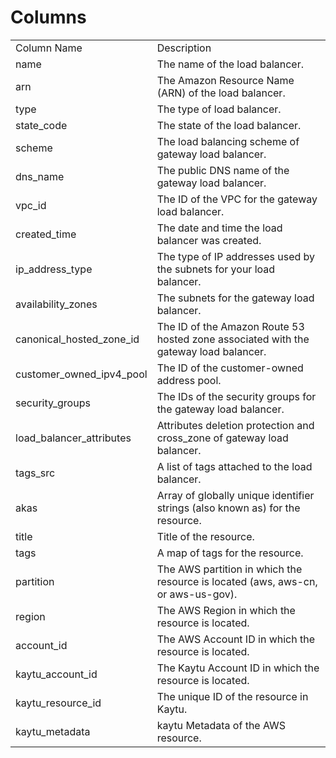 # Columns  

<table>
	<tr><td>Column Name</td><td>Description</td></tr>
	<tr><td>name</td><td>The name of the load balancer.</td></tr>
	<tr><td>arn</td><td>The Amazon Resource Name (ARN) of the load balancer.</td></tr>
	<tr><td>type</td><td>The type of load balancer.</td></tr>
	<tr><td>state_code</td><td>The state of the load balancer.</td></tr>
	<tr><td>scheme</td><td>The load balancing scheme of gateway load balancer.</td></tr>
	<tr><td>dns_name</td><td>The public DNS name of the gateway load balancer.</td></tr>
	<tr><td>vpc_id</td><td>The ID of the VPC for the gateway load balancer.</td></tr>
	<tr><td>created_time</td><td>The date and time the load balancer was created.</td></tr>
	<tr><td>ip_address_type</td><td>The type of IP addresses used by the subnets for your load balancer.</td></tr>
	<tr><td>availability_zones</td><td>The subnets for the gateway load balancer.</td></tr>
	<tr><td>canonical_hosted_zone_id</td><td>The ID of the Amazon Route 53 hosted zone associated with the gateway load balancer.</td></tr>
	<tr><td>customer_owned_ipv4_pool</td><td>The ID of the customer-owned address pool.</td></tr>
	<tr><td>security_groups</td><td>The IDs of the security groups for the gateway load balancer.</td></tr>
	<tr><td>load_balancer_attributes</td><td>Attributes deletion protection and cross_zone of gateway load balancer.</td></tr>
	<tr><td>tags_src</td><td>A list of tags attached to the load balancer.</td></tr>
	<tr><td>akas</td><td>Array of globally unique identifier strings (also known as) for the resource.</td></tr>
	<tr><td>title</td><td>Title of the resource.</td></tr>
	<tr><td>tags</td><td>A map of tags for the resource.</td></tr>
	<tr><td>partition</td><td>The AWS partition in which the resource is located (aws, aws-cn, or aws-us-gov).</td></tr>
	<tr><td>region</td><td>The AWS Region in which the resource is located.</td></tr>
	<tr><td>account_id</td><td>The AWS Account ID in which the resource is located.</td></tr>
	<tr><td>kaytu_account_id</td><td>The Kaytu Account ID in which the resource is located.</td></tr>
	<tr><td>kaytu_resource_id</td><td>The unique ID of the resource in Kaytu.</td></tr>
	<tr><td>kaytu_metadata</td><td>kaytu Metadata of the AWS resource.</td></tr>
</table>